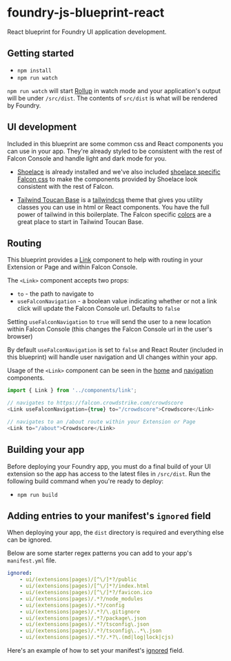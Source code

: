 # foundry-js-blueprint-react

React blueprint for Foundry UI application development.  

## Getting started

- `npm install`
- `npm run watch`

`npm run watch` will start [Rollup](https://rollupjs.org/) in watch mode and your application's output will be under `/src/dist`.  The contents of `src/dist` is what will be rendered by Foundry.

## UI development

Included in this blueprint are some common css and React components you can use in your app. They're already styled to be consistent with the rest of Falcon Console and handle light and dark mode for you.

- [Shoelace](https://shoelace.style/frameworks/react) is already installed and we've also included [shoelace specific Falcon css](https://github.com/CrowdStrike/falcon-shoelace) to make the components provided by Shoelace look consistent with the rest of Falcon.

- [Tailwind Toucan Base](https://github.com/CrowdStrike/tailwind-toucan-base) is a [tailwindcss](https://tailwindcss.com/) theme that gives you utility classes you can use in html or React components. You have the full power of tailwind in this boilerplate.  The Falcon specific [colors](https://tailwind-toucan-base.pages.dev/#Colors) are a great place to start in Tailwind Toucan Base.

## Routing

This blueprint provides a [Link](/src/components/link.js) component to help with routing in your Extension or Page and within Falcon Console.

The `<Link>` component accepts two props:

- `to` - the path to navigate to
- `useFalconNavigation` - a boolean value indicating whether or not a link click will update the Falcon Console url.  Defaults to `false`

Setting `useFalconNavigation` to `true` will send the user to a new location within Falcon Console (this changes the Falcon Console url in the user's browser)

By default `useFalconNavigation` is set to `false` and React Router (included in this blueprint) will handle user navigation and UI changes within your app.

Usage of the `<Link>` component can be seen in the [home](/src/routes/home.js) and [navigation](/src/components/navigation.js) components.

```js
import { Link } from '../components/link';

// navigates to https://falcon.crowdstrike.com/crowdscore
<Link useFalconNavigation={true} to="/crowdscore">Crowdscore</Link>

// navigates to an /about route within your Extension or Page 
<Link to="/about">Crowdscore</Link>
```

## Building your app

Before deploying your Foundry app, you must do a final build of your UI extension so the app has access to the latest files in `/src/dist`.  Run the following build command when you're ready to deploy:

- `npm run build`

## Adding entries to your manifest's `ignored` field

When deploying your app, the `dist` directory is required and everything else can be ignored.  

Below are some starter regex patterns you can add to your app's `manifest.yml` file.

```yaml
ignored:
    - ui/(extensions|pages)/[^\/]*?/public
    - ui/(extensions|pages)/[^\/]*?/index.html
    - ui/(extensions|pages)/[^\/]*?/favicon.ico
    - ui/(extensions|pages)/.*?/node_modules
    - ui/(extensions|pages)/.*?/config
    - ui/(extensions|pages)/.*?/\.gitignore
    - ui/(extensions|pages)/.*?/package\.json
    - ui/(extensions|pages)/.*?/tsconfig\.json
    - ui/(extensions|pages)/.*?/tsconfig\..*\.json
    - ui/(extensions|pages)/.*?/.*?\.(md|log|lock|cjs)
```

Here's an example of how to set your manifest's [ignored](https://github.com/CrowdStrike/foundry-sample-mitre/blob/main/manifest.yml#L5-L30) field.